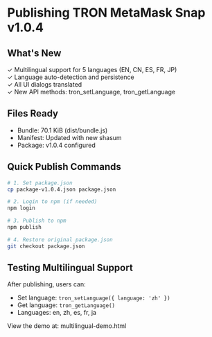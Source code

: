# Publishing TRON MetaMask Snap v1.0.4

## What's New
✓ Multilingual support for 5 languages (EN, CN, ES, FR, JP)  
✓ Language auto-detection and persistence  
✓ All UI dialogs translated  
✓ New API methods: tron_setLanguage, tron_getLanguage  

## Files Ready
- Bundle: 70.1 KiB (dist/bundle.js)
- Manifest: Updated with new shasum
- Package: v1.0.4 configured

## Quick Publish Commands

```bash
# 1. Set package.json
cp package-v1.0.4.json package.json

# 2. Login to npm (if needed)
npm login

# 3. Publish to npm
npm publish

# 4. Restore original package.json
git checkout package.json
```

## Testing Multilingual Support

After publishing, users can:
- Set language: `tron_setLanguage({ language: 'zh' })`
- Get language: `tron_getLanguage()`
- Languages: en, zh, es, fr, ja

View the demo at: multilingual-demo.html
